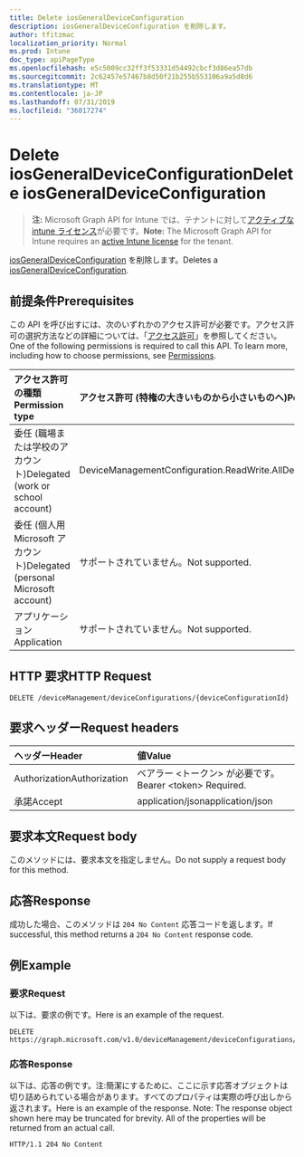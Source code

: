 ```yaml
---
title: Delete iosGeneralDeviceConfiguration
description: iosGeneralDeviceConfiguration を削除します。
author: tfitzmac
localization_priority: Normal
ms.prod: Intune
doc_type: apiPageType
ms.openlocfilehash: e5c5009cc32ff3f53331d54492cbcf3d86ea57db
ms.sourcegitcommit: 2c62457e57467b8d50f21b255b553106a9a5d8d6
ms.translationtype: MT
ms.contentlocale: ja-JP
ms.lasthandoff: 07/31/2019
ms.locfileid: "36017274"
---
```

# <a name="delete-iosgeneraldeviceconfiguration"></a><span data-ttu-id="c882d-103">Delete iosGeneralDeviceConfiguration</span><span class="sxs-lookup"><span data-stu-id="c882d-103">Delete iosGeneralDeviceConfiguration</span></span>

> <span data-ttu-id="c882d-104">**注:** Microsoft Graph API for Intune では、テナントに対して[アクティブな intune ライセンス](https://go.microsoft.com/fwlink/?linkid=839381)が必要です。</span><span class="sxs-lookup"><span data-stu-id="c882d-104">**Note:** The Microsoft Graph API for Intune requires an [active Intune license](https://go.microsoft.com/fwlink/?linkid=839381) for the tenant.</span></span>

<span data-ttu-id="c882d-105">[iosGeneralDeviceConfiguration](../resources/intune-deviceconfig-iosgeneraldeviceconfiguration.md) を削除します。</span><span class="sxs-lookup"><span data-stu-id="c882d-105">Deletes a [iosGeneralDeviceConfiguration](../resources/intune-deviceconfig-iosgeneraldeviceconfiguration.md).</span></span>

## <a name="prerequisites"></a><span data-ttu-id="c882d-106">前提条件</span><span class="sxs-lookup"><span data-stu-id="c882d-106">Prerequisites</span></span>
<span data-ttu-id="c882d-p101">この API を呼び出すには、次のいずれかのアクセス許可が必要です。アクセス許可の選択方法などの詳細については、「[アクセス許可](/graph/permissions-reference)」を参照してください。</span><span class="sxs-lookup"><span data-stu-id="c882d-p101">One of the following permissions is required to call this API. To learn more, including how to choose permissions, see [Permissions](/graph/permissions-reference).</span></span>

|<span data-ttu-id="c882d-109">アクセス許可の種類</span><span class="sxs-lookup"><span data-stu-id="c882d-109">Permission type</span></span>|<span data-ttu-id="c882d-110">アクセス許可 (特権の大きいものから小さいものへ)</span><span class="sxs-lookup"><span data-stu-id="c882d-110">Permissions (from most to least privileged)</span></span>|
|:---|:---|
|<span data-ttu-id="c882d-111">委任 (職場または学校のアカウント)</span><span class="sxs-lookup"><span data-stu-id="c882d-111">Delegated (work or school account)</span></span>|<span data-ttu-id="c882d-112">DeviceManagementConfiguration.ReadWrite.All</span><span class="sxs-lookup"><span data-stu-id="c882d-112">DeviceManagementConfiguration.ReadWrite.All</span></span>|
|<span data-ttu-id="c882d-113">委任 (個人用 Microsoft アカウント)</span><span class="sxs-lookup"><span data-stu-id="c882d-113">Delegated (personal Microsoft account)</span></span>|<span data-ttu-id="c882d-114">サポートされていません。</span><span class="sxs-lookup"><span data-stu-id="c882d-114">Not supported.</span></span>|
|<span data-ttu-id="c882d-115">アプリケーション</span><span class="sxs-lookup"><span data-stu-id="c882d-115">Application</span></span>|<span data-ttu-id="c882d-116">サポートされていません。</span><span class="sxs-lookup"><span data-stu-id="c882d-116">Not supported.</span></span>|

## <a name="http-request"></a><span data-ttu-id="c882d-117">HTTP 要求</span><span class="sxs-lookup"><span data-stu-id="c882d-117">HTTP Request</span></span>
<!-- {
  "blockType": "ignored"
}
-->
``` http
DELETE /deviceManagement/deviceConfigurations/{deviceConfigurationId}
```

## <a name="request-headers"></a><span data-ttu-id="c882d-118">要求ヘッダー</span><span class="sxs-lookup"><span data-stu-id="c882d-118">Request headers</span></span>
|<span data-ttu-id="c882d-119">ヘッダー</span><span class="sxs-lookup"><span data-stu-id="c882d-119">Header</span></span>|<span data-ttu-id="c882d-120">値</span><span class="sxs-lookup"><span data-stu-id="c882d-120">Value</span></span>|
|:---|:---|
|<span data-ttu-id="c882d-121">Authorization</span><span class="sxs-lookup"><span data-stu-id="c882d-121">Authorization</span></span>|<span data-ttu-id="c882d-122">ベアラー &lt;トークン&gt; が必要です。</span><span class="sxs-lookup"><span data-stu-id="c882d-122">Bearer &lt;token&gt; Required.</span></span>|
|<span data-ttu-id="c882d-123">承諾</span><span class="sxs-lookup"><span data-stu-id="c882d-123">Accept</span></span>|<span data-ttu-id="c882d-124">application/json</span><span class="sxs-lookup"><span data-stu-id="c882d-124">application/json</span></span>|

## <a name="request-body"></a><span data-ttu-id="c882d-125">要求本文</span><span class="sxs-lookup"><span data-stu-id="c882d-125">Request body</span></span>
<span data-ttu-id="c882d-126">このメソッドには、要求本文を指定しません。</span><span class="sxs-lookup"><span data-stu-id="c882d-126">Do not supply a request body for this method.</span></span>

## <a name="response"></a><span data-ttu-id="c882d-127">応答</span><span class="sxs-lookup"><span data-stu-id="c882d-127">Response</span></span>
<span data-ttu-id="c882d-128">成功した場合、このメソッドは `204 No Content` 応答コードを返します。</span><span class="sxs-lookup"><span data-stu-id="c882d-128">If successful, this method returns a `204 No Content` response code.</span></span>

## <a name="example"></a><span data-ttu-id="c882d-129">例</span><span class="sxs-lookup"><span data-stu-id="c882d-129">Example</span></span>

### <a name="request"></a><span data-ttu-id="c882d-130">要求</span><span class="sxs-lookup"><span data-stu-id="c882d-130">Request</span></span>
<span data-ttu-id="c882d-131">以下は、要求の例です。</span><span class="sxs-lookup"><span data-stu-id="c882d-131">Here is an example of the request.</span></span>
``` http
DELETE https://graph.microsoft.com/v1.0/deviceManagement/deviceConfigurations/{deviceConfigurationId}
```

### <a name="response"></a><span data-ttu-id="c882d-132">応答</span><span class="sxs-lookup"><span data-stu-id="c882d-132">Response</span></span>
<span data-ttu-id="c882d-p102">以下は、応答の例です。注:簡潔にするために、ここに示す応答オブジェクトは切り詰められている場合があります。すべてのプロパティは実際の呼び出しから返されます。</span><span class="sxs-lookup"><span data-stu-id="c882d-p102">Here is an example of the response. Note: The response object shown here may be truncated for brevity. All of the properties will be returned from an actual call.</span></span>
``` http
HTTP/1.1 204 No Content
```



